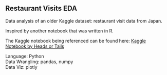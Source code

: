 ## Restaurant Visits EDA

Data analysis of an older Kaggle dataset: restaurant visit data from Japan.

Inspired by another notebook that was written in R.

The Kaggle notebook being referenced can be found here: [Kaggle Notebook by Heads or Tails](https://www.kaggle.com/headsortails/be-my-guest-recruit-restaurant-eda/report)

Language: Python
</br>
Data Wrangling: pandas, numpy
</br>
Data Viz: plotly
